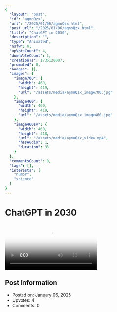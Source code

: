 ```yaml
---
{
  "layout": "post",
  "id": "agmoQzx",
  "url": "/2025/01/06/agmoQzx.html",
  "post_url": "/2025/01/06/agmoQzx.html",
  "title": "ChatGPT in 2030",
  "description": "",
  "type": "Animated",
  "nsfw": 0,
  "upVoteCount": 4,
  "downVoteCount": 1,
  "creationTs": 1736120007,
  "promoted": 0,
  "badges": [],
  "images": {
    "image700": {
      "width": 460,
      "height": 419,
      "url": "/assets/media/agmoQzx_image700.jpg"
    },
    "image460": {
      "width": 460,
      "height": 419,
      "url": "/assets/media/agmoQzx_image460.jpg"
    },
    "image460sv": {
      "width": 460,
      "height": 418,
      "url": "/assets/media/agmoQzx_video.mp4",
      "hasAudio": 1,
      "duration": 33
    }
  },
  "commentsCount": 0,
  "tags": [],
  "interests": [
    "humor",
    "science"
  ]
}
---
```


# ChatGPT in 2030

<video controls playsinline loop poster="/assets/media/agmoQzx_image460.jpg">
  <source src="/assets/media/agmoQzx_video.mp4" type="video/mp4">
  Your browser does not support the video tag.
</video>

## Post Information

- Posted on: January 06, 2025
- Upvotes: 4
- Comments: 0
